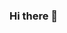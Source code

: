 ### Hi there 👋

<!--
**eliezlgc/eliezlgc** is a ✨ _special_ ✨ repository because its `README.md` (this file) appears on your GitHub profile.

Here are some ideas to get you started:


